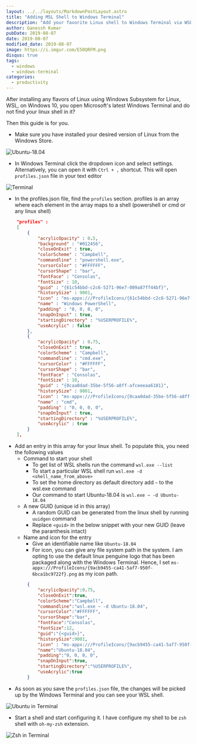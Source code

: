 ```yaml
---
layout: ../../layouts/MarkdownPostLayout.astro
title: "Adding MSL Shell to Windows Terminal"
description: "Add your favorite Linux shell to Windows Terminal via WSL. Follow this guide to configure profiles and customize your terminal experience."
author: Ganessh Kumar
pubDate: 2019-08-07
date: 2019-08-07
modified_date: 2019-08-07
image: https://i.imgur.com/E50QRFM.png
disqus: true
tags:
  - windows
  - windows-terminal
categories:
  - productivity
---
```


After installing any flavors of Linux using Windows Subsystem for Linux, WSL, on Windows 10, you open Microsoft's latest Windows Terminal and do not find your linux shell in it? 

Then this guide is for you.

* Make sure you have installed your desired version of Linux from the Windows Store.

![Ubuntu-18.04](/assets/images/2019-08-14-adding-msl-tab-to-windows-terminal/ubuntu.png)

* In Windows Terminal click the dropdown icon and select settings. Alternatively, you can open it with `Ctrl + ,` shortcut.
This will open `profiles.json` file in your text editor

![Terminal](/assets/images/2019-08-14-adding-msl-tab-to-windows-terminal/terminal.png)

* In the profiles.json file, find the `profiles` section. profiles is an array where each element in the array maps to a shell (powershell or cmd or any linux shell)
```json
    "profiles" : 
    [
        {
            "acrylicOpacity" : 0.5,
            "background" : "#012456",
            "closeOnExit" : true,
            "colorScheme" : "Campbell",
            "commandline" : "powershell.exe",
            "cursorColor" : "#FFFFFF",
            "cursorShape" : "bar",
            "fontFace" : "Consolas",
            "fontSize" : 10,
            "guid" : "{61c54bbd-c2c6-5271-96e7-009a87ff44bf}",
            "historySize" : 9001,
            "icon" : "ms-appx:///ProfileIcons/{61c54bbd-c2c6-5271-96e7-009a87ff44bf}.png",
            "name" : "Windows PowerShell",
            "padding" : "0, 0, 0, 0",
            "snapOnInput" : true,
            "startingDirectory" : "%USERPROFILE%",
            "useAcrylic" : false
        },
        {
            "acrylicOpacity" : 0.75,
            "closeOnExit" : true,
            "colorScheme" : "Campbell",
            "commandline" : "cmd.exe",
            "cursorColor" : "#FFFFFF",
            "cursorShape" : "bar",
            "fontFace" : "Consolas",
            "fontSize" : 10,
            "guid" : "{0caa0dad-35be-5f56-a8ff-afceeeaa6101}",
            "historySize" : 9001,
            "icon" : "ms-appx:///ProfileIcons/{0caa0dad-35be-5f56-a8ff-afceeeaa6101}.png",
            "name" : "cmd",
            "padding" : "0, 0, 0, 0",
            "snapOnInput" : true,
            "startingDirectory" : "%USERPROFILE%",
            "useAcrylic" : true
        }
    ],
```

* Add an entry in this array for your linux shell. To populate this, you need the following values
   * Command to start your shell
     * To get list of WSL shells run the command `wsl.exe --list`
     * To start a particular WSL shell run `wsl.exe -d <shell_name_from_above>`
     * To set the home directory as default directory add `~` to the wsl.exe command
     * Our command to start Ubuntu-18.04 is `wsl.exe ~ -d Ubuntu-18.04`
   * A new GUID (unique id in this array)
     * A random GUID can be generated from the linux shell by running `uuidgen` command
     * Replace `<guid>` in the below snippet with your new GUID (leave the paranthesis intact)
   * Name and icon for the entry
     * Give an identifiable name like `Ubuntu-18.04`
     * For icon, you can give any file system path in the system. I am opting to use the default linux penguine logo that has been packaged along with the Windows Terminal. Hence, I set `ms-appx:///ProfileIcons/{9acb9455-ca41-5af7-950f-6bca1bc9722f}.png` as my icon path.

```json
        {
            "acrylicOpacity":0.75,
            "closeOnExit":true,
            "colorScheme":"Campbell",
            "commandline":"wsl.exe ~ -d Ubuntu-18.04",
            "cursorColor":"#FFFFFF",
            "cursorShape":"bar",
            "fontFace":"Consolas",
            "fontSize":12,
            "guid":"{<guid>}",
            "historySize":9001,
            "icon" : "ms-appx:///ProfileIcons/{9acb9455-ca41-5af7-950f-6bca1bc9722f}.png",
            "name":"Ubuntu-18.04",
            "padding":"0, 0, 0, 0",
            "snapOnInput":true,
            "startingDirectory":"%USERPROFILE%",
            "useAcrylic":true
        }

```
* As soon as you save the `profiles.json` file, the changes will be picked up by the Windows Terminal and you can see your WSL shell.

![Ubuntu in Terminal](/assets/images/2019-08-14-adding-msl-tab-to-windows-terminal/ubuntu-terminal.png)

* Start a shell and start configuring it. I have configure my shell to be `zsh` shell with `oh-my-zsh` extension.

![Zsh in Terminal](/assets/images/2019-08-14-adding-msl-tab-to-windows-terminal/zsh-terminal.png)